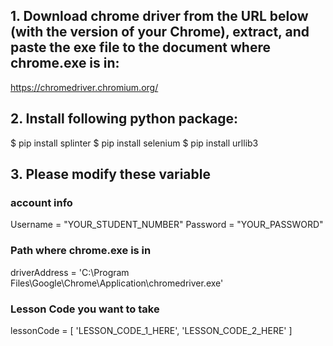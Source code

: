 ## 1. Download chrome driver from the URL below (with the version of your Chrome), extract, and paste the exe file to the document where chrome.exe is in:
  https://chromedriver.chromium.org/

## 2. Install following python package:
  $ pip install splinter
  $ pip install selenium
  $ pip install urllib3

## 3. Please modify these variable
  ### account info
  Username = "YOUR_STUDENT_NUMBER"
  Password = "YOUR_PASSWORD"  
  ### Path where chrome.exe is in
  driverAddress = 'C:\Program Files\Google\Chrome\Application\chromedriver.exe'
  ### Lesson Code you want to take
  lessonCode = [
    'LESSON_CODE_1_HERE',
    'LESSON_CODE_2_HERE'
  ]